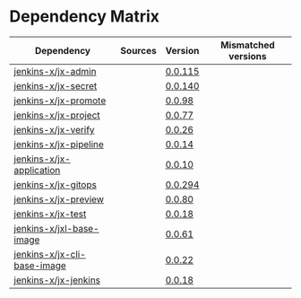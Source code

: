 # Dependency Matrix

Dependency | Sources | Version | Mismatched versions
---------- | ------- | ------- | -------------------
[jenkins-x/jx-admin](https://github.com/jenkins-x/jx-admin) |  | [0.0.115](https://github.com/jenkins-x/jx-admin/releases/tag/v0.0.115) | 
[jenkins-x/jx-secret](https://github.com/jenkins-x/jx-secret) |  | [0.0.140](https://github.com/jenkins-x/jx-secret/releases/tag/v0.0.140) | 
[jenkins-x/jx-promote](https://github.com/jenkins-x/jx-promote) |  | [0.0.98](https://github.com/jenkins-x/jx-promote/releases/tag/v0.0.98) | 
[jenkins-x/jx-project](https://github.com/jenkins-x/jx-project) |  | [0.0.77](https://github.com/jenkins-x/jx-project/releases/tag/v0.0.77) | 
[jenkins-x/jx-verify](https://github.com/jenkins-x/jx-verify) |  | [0.0.26](https://github.com/jenkins-x/jx-verify/releases/tag/v0.0.26) | 
[jenkins-x/jx-pipeline](https://github.com/jenkins-x/jx-pipeline) |  | [0.0.14](https://github.com/jenkins-x/jx-pipeline/releases/tag/v0.0.14) | 
[jenkins-x/jx-application](https://github.com/jenkins-x/jx-application) |  | [0.0.10](https://github.com/jenkins-x/jx-application/releases/tag/v0.0.10) | 
[jenkins-x/jx-gitops](https://github.com/jenkins-x/jx-gitops) |  | [0.0.294](https://github.com/jenkins-x/jx-gitops/releases/tag/v0.0.294) | 
[jenkins-x/jx-preview](https://github.com/jenkins-x/jx-preview) |  | [0.0.80](https://github.com/jenkins-x/jx-preview/releases/tag/v0.0.80) | 
[jenkins-x/jx-test](https://github.com/jenkins-x/jx-test) |  | [0.0.18](https://github.com/jenkins-x/jx-test/releases/tag/v0.0.18) | 
[jenkins-x/jxl-base-image](https://github.com/jenkins-x/jxl-base-image) |  | [0.0.61]() | 
[jenkins-x/jx-cli-base-image](https://github.com/jenkins-x/jx-cli-base-image) |  | [0.0.22]() | 
[jenkins-x/jx-jenkins](https://github.com/jenkins-x/jx-jenkins) |  | [0.0.18](https://github.com/jenkins-x/jx-jenkins/releases/tag/v0.0.18) | 
